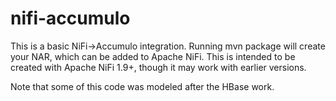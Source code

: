 # nifi-accumulo

This is a basic NiFi->Accumulo integration. Running mvn package will create your NAR, which can be added
to Apache NiFi. This is intended to be created with Apache NiFi 1.9+, though it may work with earlier versions.

Note that some of this code was modeled after the HBase work.